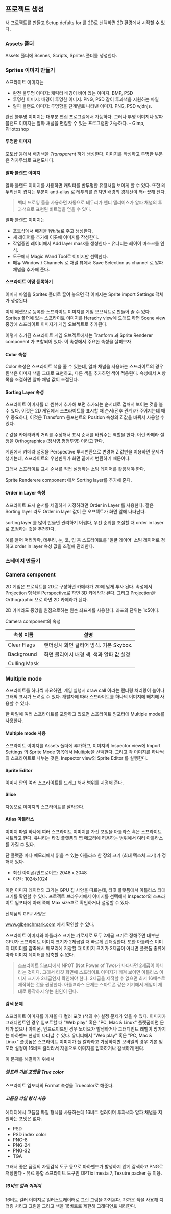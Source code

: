 
## 프로젝트 생성

새 프로젝트를 만들고 Setup defults for 를 2D로 선택하면 2D 환경에서 시작할 수 있다.

### Assets 폴더

Assets 폴더에 Scenes, Scripts, Sprites 폴더를 생성한다.

### Sprites 이미지 만들기

스프라이트 이미지는
 - 완전 불투명 이미지: 캐릭터 배경이 비어 있는 이미지. BMP, PSD 
 - 투명한 이미지: 배경이 투명한 이미지. PNG, PSD 같이 투과색을 지원하는 파일
 - 알파 블랜드 이미지: 투명함을 단계별로 나타낸 이미지. PNG, PSD wjdnjs.

완전 불투명 이미지는 대부분 편집 프로그램에서 가능하다. 그러나 투명 이미지나 알파 블랜드 이미지는 알파 채널을 편집할 수 있는 프로그램만 가능하다. - Gimp, PHotoshop


#### 투명한 이미지

포토샵 등에서 배경색을 *Transparent* 하게 생성한다. 이미지를 작성하고 투명한 부분은 격자무늬로 표현도니다.


#### 알파 블랜드 이미지

알파 블랜드 이미지를 사용하면 캐릭터를 반투명한 유령처럼 보이게 할 수 있다. 또한 테두리선이 겹치는 부분이 anti-alias 로 테투리를 겹치면 배경의 경계선이 깨ㄷ끗해 진다.

> 벡터 드로잉 툴을 사용하면 자동으로 테두리가 앤티 앨리어스가 알파 채널의 투과색으로 표현된 비트맵을 얻을 수 있다.

알파 블랜드 이미지는

 - 포토샵에서 배경을 *White*로 주고 생성한다.
 - 새 레이어를 추가해 이곳에 이미지를 작성한다.
 - 작업중인 레이터에서 Add layer mask를 생성한다 - 유니티는 레이어 마스크를 인식.
 - 도구에서 Magic Wand Tool로 이미지만 선택한다.
 - 메뉴 Window / Channels 로 채널 뷰에서 Save Selection as channel 로 알파 채널을 추가해 준다.


#### 스프라이트 이밎 등록하기

이미지 파일을 Sprites 폴더로 끌여 놓으면 각 이미지는 Sprite import Settings 객체가 생성된다.

이제 에셋으로 등록한 스프라이트 이미지를 게임 오브젝트로 만들어 줄 수 있다. Sprites 폴더에 있는 스프라이트 이미지를 Herachy view에 드래드 하면 Scene view 중앙에 스프라이트 이미지가 게임 오브젝트로 추가된다.

이렇게 추가된 스프라이트 게임 오브젝트에서는 Tranform 과 Sprite Renderer component 가 포함되어 있다. 이 속성에서 주요한 속성을 살펴보자

#### Color 속성

Color 속성은 스프라이트 색을 줄 수 있는데, 알파 채널을 사용하는 스프라이트의 경우 흰색은 이미지 색을 그대로 표현하고, 다른 색을 추가하면 색이 적용된다. 속성에서 A 항목을 조절하면 알파 채널 값이 조절된다.

#### Sorting Layer 속성

스프라이트 이미지를 더 씬뷰에 추가해 보면 추가되는 순서데로 겹쳐서 보이는 것을 볼 수 있다. 이것은 2D 게임에서 스프라이트를 표시할 때 순서(전후 관계)가 주어지는데 매우 중요하다, 이것은 Transform 콤포넌트의 Position 속성의 Z 값을 바꿔서 사용할 수 있다. 

Z 값을 카메라와의 거리를 수정해서 표시 순서를 바꿔주는 역할을 한다. 이런 카메라 설정을 Orthographics (정사영.평행투영) 이라고 한다.

게임에서 카메라 설정을 Perspective 투시변환으로 변경해 Z 값만을 이용하면 문제가 생기는데, 스프라이트의 우선쉰위가 화면 끝에서 변환하기 때문이다.

그래서 스프라이트 표시 순서를 직접 설정하는 소팅 레이어를 활용해야 한다.

Sprite Renderere component 에서 Sorting layer를 추가해 준다.


#### Order in Layer 속성

스프라이트 표시 순서를 세밀하게 지정하려면 Order in Layer 를 사용한다. 같은 Sorting layer 라도 Order in layer 값이 큰 오브젝트가 화면 앞에 나타난다.

sorting layer 를 많이 만들면 관리하기 어렵다, 우선 순위를 조절할 때 order in layer 로 조정하는 것을 추천한다.

예를 들어 머리카락, 테두리, 눈, 코, 입 등 스프라이트를 '얼굴 레이어' 소팅 레이어로 정하고 order in layer 속성 값을 조절해 관리한다.

### 스테이지 만들기



### Camera component

2D 게임은 프로젝트를 2D로 구성하면 카메라가 2D에 맞게 투사 된다. 속성에서 Projection 형식을 Perspective로 하면 3D 카메라가 된다. 그리고 Projection을 Orthographic 으로 하면 2D 카메라가 된다.

2D 카메라도 중앙을 원점으로하는 왼손 좌표계를 사용한다. 좌표의 단위는 1x5이다.

Camera component의 속성

|  속성 이름     |         설명                |
| ---------------- | ------------------------------------------------------ |
| Clear Flags      | 랜더링시 화면 클리어 방식. 기본 Skybox. |
| Background       | 화면 클리어시 배경 색. 색과 알파 값 설정 |
| Culling Mask     | |




### Multiple mode

스프라이트를 하나씩 사요하면, 게임 실행시 draw call 이라는 랜더링 처리량이 늘어나 그래픽 표시가 느려질 수 있다. 개발자에 따라 스프라이트를 하나의 이미지에 배치해 사용할 수 있다.

한 파일에 여러 스프라이트를 포함하고 있으면 스프라이트 임포터에 Multiple mode를 사용한다.

#### Multiple mode 사용

스프라이트 이미지를 Assets 폴더에 추가하고, 이미지의 Inspector view에 Import Settings 의 Sprite Mode 항목에서 Multiple을 선택한다. 그리고 각 이미지를 하나씩의 스프라이트로 나누는 것은, Inspector view의 Sprite Editor 를 실행한다.

#### Sprite Editor

이미지 안의 여러 스프라이트를 드래그 해서 범위를 지정해 준다.

#### Slice

자동으로 이미지의 스프라이트를 잘라준다.


#### Atlas 아틀라스

이미지 파일 하나에 여러 스프라이트 이미지를 가진 포일을 아틀라스 혹은 스프라이트 시트라고 한다. 유니티는 타깃 플랫폼의 앱 메모리에 허용하는 범위에서 여러 아틀라스를 가질 수 있다.

단 플랫폼 마다 메모리에서 읽을 수 있는 아틀라스 한 장의 크기 (최대 텍스처 크기)가 정해져 있다.
 - 최신 아이폰/안드로이드: 2048 x 2048
 - 이전 : 1024x1024

이런 이미지 데이터의 크기는 GPU 칩 사양을 따르는데, 타깃 플랫폼에서 아틀라스 최대 크기를 확인할 수 있다. 프로젝트 브라우저에서 이미지를 선택해서 Inspector의 스프라이트 임포터에 아래 쪽에 Max sizeㄹ르 확인하거나 설정할 수 있다.

신제품의 GPU 사양은

www.glbenchmark.com 에서 확인할 수 있다.

스프라이트 이미지와 아틀라스 크기는 가로세로 모두 2제곱 크기로 정해주면 대부분 GPU가 스프라이트 이미지 크기가 2제곱일 때 빠르게 랜더링한다.
또한 아틀라스 이미지 데이터를 압축해서 메모리에 저장할 때 이미지 크기가 2제곱이 아니면 플랫폼 종류에 따라 이미지 데이터를 압축할 수 없다.

> 스프라이트 임포터에서 NPOT (Not Power of Two)가 나타나면 2제곱이 아니라는 것이다.
> 그래서 타깃 화면에 스프라이트 이미지가 깨져 보이면 아틀라스 이미지 크기가 2제곱인지 확인해야 한다.
> 2제곱을 제작할 수 없으면 최저 16배수로 제작하는 것을 권장한다.
> 아틀ㄹ라스 문제는 스마트폰 같은 기기에서 게임이 제대로 동작하지 않는 원인이 된다.
> 

#### 감색 문제

스프라이트 이미지를 가져올 때 컬러 포맷 (색의 수) 설정 문제가 있을 수 있다. 이미지가 그래디언트인 경우 임포트할 때 "Web play" 혹은 "PC, Mac & Linux" 플랫폼이면 문제가 없으나 아이폰, 안드로이드인 경우 노이으가 발생하거나 그래디언트 레벨이 망가지는 마하밴드 현상이 나타날 수 있다.
유니티에서 "Web play" 혹은 "PC, Mac & Linux" 플랫폼은 스프라이트 이미지가 풀 칼라라고 가정하지만 모바일의 경우 기본 임포터 설정이 16비트 컬라라서 자동으로 이미지를 압축하거나 감색하게 된다.

이 문제를 해결하기 위해서

##### 임포터 기본 포맷을 True color

스프라이트 임포터의 Format 속성을 Truecolor로 해준다.

##### 고품질 파일 형식 사용

에디터에서 고품질 파일 형식을 사용하는데 16비트 컬러이며 투과색과 알파 채널을 지원하는 포맷은 없다.
 - PSD
 - PSD index color
 - PNG-8
 - PNG-24
 - PNG-32
 - TGA

그래서 좋은 품질의 자동감색 도구 등으로 마하밴드가 발생하지 않게 감색하고 PNG로 저장한다 - 유료 통합 스프라이트 도구인 OPTix imesta 7, Texutre packer 등 이용.

##### 16비트 컬러 이미지

16비트 컬러 이미지로 일러스트레이터로 그린 그림을 가져온다. 가까운 색을 사용해 디더링 처리고 그림을 그리고 색을 16비트로 제한해 그래디언트 처리한다.

